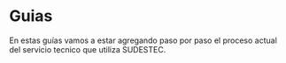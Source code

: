 # Guias
En estas guías vamos a estar agregando paso por paso el proceso actual del servicio tecnico que utiliza SUDESTEC. 
